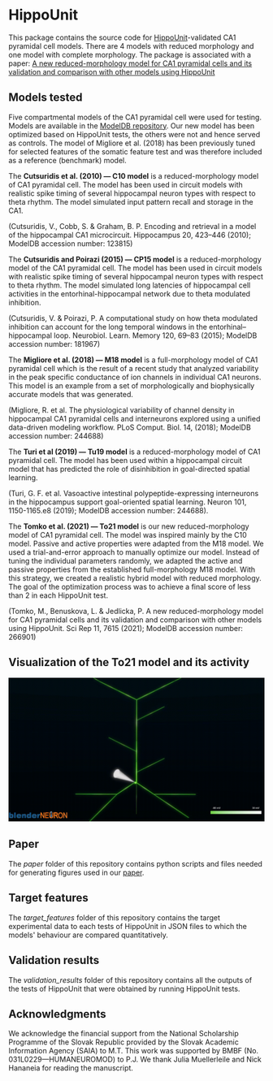 # HippoUnit
This package contains the source code for [HippoUnit](https://github.com/KaliLab/hippounit)-validated CA1 pyramidal cell models. There are 4 models with reduced morphology and one model with complete morphology. The package is associated with a paper: [A new reduced-morphology model for CA1 pyramidal cells and its validation and comparison with other models using HippoUnit](https://www.nature.com/articles/s41598-021-87002-7)

## Models tested
Five compartmental models of the CA1 pyramidal cell were used for testing. Models are available in the [ModelDB repository](https://senselab.med.yale.edu/ModelDB/). Our new model has been optimized based on HippoUnit tests, the others were not and hence served as controls. The model of Migliore et al. (2018) has been previously tuned for selected features of the somatic feature test and was therefore included as a reference (benchmark) model.

The **Cutsuridis et al. (2010) — C10 model** is a reduced-morphology model of CA1 pyramidal cell. The model has been used in circuit models with realistic spike timing of several hippocampal neuron types with respect to theta rhythm. The model simulated input pattern recall and storage in the CA1.

(Cutsuridis, V., Cobb, S. & Graham, B. P. Encoding and retrieval in a model of the hippocampal CA1 microcircuit. Hippocampus 20, 423–446 (2010); ModelDB accession number: 123815)

The **Cutsuridis and Poirazi (2015) — CP15 model** is a reduced-morphology model of the CA1 pyramidal cell. The model has been used in circuit models with realistic spike timing of several hippocampal neuron types with respect to theta rhythm. The model simulated long latencies of hippocampal cell activities in the entorhinal-hippocampal network due to theta modulated inhibition.

(Cutsuridis, V. & Poirazi, P. A computational study on how theta modulated inhibition can account for the long temporal windows in the entorhinal–hippocampal loop. Neurobiol. Learn. Memory 120, 69–83 (2015); ModelDB accession number: 181967)

The **Migliore et al. (2018) — M18 model** is a full-morphology model of CA1 pyramidal cell which is the result of a recent study that analyzed variability in the peak specific conductance of ion channels in individual CA1 neurons. This model is an example from a set of morphologically and biophysically accurate models that was generated.

(Migliore, R. et al. The physiological variability of channel density in hippocampal CA1 pyramidal cells and interneurons explored using a unified data-driven modeling workflow. PLoS Comput. Biol. 14, (2018); ModelDB accession number: 244688)

The **Turi et al (2019) — Tu19 model** is a reduced-morphology model of CA1 pyramidal cell. The model has been used within a hippocampal circuit model that has predicted the role of disinhibition in goal-directed spatial learning.

(Turi, G. F. et al. Vasoactive intestinal polypeptide-expressing interneurons in the hippocampus support goal-oriented spatial learning. Neuron 101, 1150-1165.e8 (2019); ModelDB accession number: 244688).

The **Tomko et al. (2021) — To21 model** is our new reduced-morphology model of CA1 pyramidal cell. The model was inspired mainly by the C10 model. Passive and active properties were adapted from the M18 model. We used a trial-and-error approach to manually optimize our model. Instead of tuning the individual parameters randomly, we adapted the active and passive properties from the established full-morphology M18 model. With this strategy, we created a realistic hybrid model with reduced morphology. The goal of the optimization process was to achieve a final score of less than 2 in each HippoUnit test.

(Tomko, M., Benuskova, L. & Jedlicka, P. A new reduced-morphology model for CA1 pyramidal cells and its validation and comparison with other models using HippoUnit. Sci Rep 11, 7615 (2021); ModelDB accession number: 266901)

## Visualization of the To21 model and its activity
![To21 model](model.gif)

## Paper
The *paper* folder of this repository contains python scripts and files needed for generating figures used in our [paper](https://www.nature.com/articles/s41598-021-87002-7).

## Target features
The *target_features* folder of this repository contains the target experimental data to each tests of HippoUnit in JSON files to which the models' behaviour are compared quantitatively.

## Validation results
The *validation_results* folder of this repository contains all the outputs of the tests of HippoUnit that were obtained by running HippoUnit tests.

## Acknowledgments
We acknowledge the financial support from the National Scholarship Programme of the Slovak Republic provided by the Slovak Academic Information Agency (SAIA) to M.T. This work was supported by BMBF (No. 031L0229—HUMANEUROMOD) to P.J. We thank Julia Muellerleile and Nick Hananeia for reading the manuscript.
